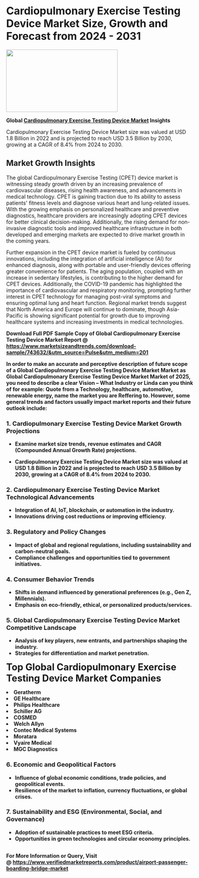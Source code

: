 <H1>Cardiopulmonary Exercise Testing Device Market Size, Growth and Forecast from 2024 - 2031</H1><img class="aligncenter size-medium wp-image-584254" src="https://thirdeyenews.in/wp-content/uploads/2024/09/Global-Market-Research-300x168.jpeg" alt="" width="300" height="168" /><p><strong>Global&nbsp;<a href="https://www.marketsizeandtrends.com/download-sample/743632/&amp;utm_source=Pulse&amp;utm_medium=201">Cardiopulmonary Exercise Testing Device Market</a> Insights</strong></p><p>Cardiopulmonary Exercise Testing Device Market size was valued at USD 1.8 Billion in 2022 and is projected to reach USD 3.5 Billion by 2030, growing at a CAGR of 8.4% from 2024 to 2030.</p><p><h2>Market Growth Insights</h2> <p>The global Cardiopulmonary Exercise Testing (CPET) device market is witnessing steady growth driven by an increasing prevalence of cardiovascular diseases, rising health awareness, and advancements in medical technology. CPET is gaining traction due to its ability to assess patients' fitness levels and diagnose various heart and lung-related issues. With the growing emphasis on personalized healthcare and preventive diagnostics, healthcare providers are increasingly adopting CPET devices for better clinical decision-making. Additionally, the rising demand for non-invasive diagnostic tools and improved healthcare infrastructure in both developed and emerging markets are expected to drive market growth in the coming years.</p> <p><strong></strong></p> <p>Further expansion in the CPET device market is fueled by continuous innovations, including the integration of artificial intelligence (AI) for enhanced diagnosis, along with portable and user-friendly devices offering greater convenience for patients. The aging population, coupled with an increase in sedentary lifestyles, is contributing to the higher demand for CPET devices. Additionally, the COVID-19 pandemic has highlighted the importance of cardiovascular and respiratory monitoring, prompting further interest in CPET technology for managing post-viral symptoms and ensuring optimal lung and heart function. Regional market trends suggest that North America and Europe will continue to dominate, though Asia-Pacific is showing significant potential for growth due to improving healthcare systems and increasing investments in medical technologies.</p> <p><strong></p><p><span class=""><strong>Download Full PDF Sample Copy of Global Cardiopulmonary Exercise Testing Device Market Report</strong> @ <a href="https://www.marketsizeandtrends.com/download-sample/743632/&amp;utm_source=Pulse&amp;utm_medium=201" target="_blank">https://www.marketsizeandtrends.com/download-sample/743632/&amp;utm_source=Pulse&amp;utm_medium=201</a></span></p><p>In order to make an accurate and perceptive description of future scope of a Global&nbsp;Cardiopulmonary Exercise Testing Device Market Market as Global&nbsp;Cardiopulmonary Exercise Testing Device Market Market of 2025, you need to describe a clear Vision &ndash; What Industry or Linda can you think of for example: Quote from a Technology, healthcare, automotive, renewable energy, name the market you are Reffering to. However, some general trends and factors usually impact market reports and their future outlook include:</p><h3>1.&nbsp;<strong>Cardiopulmonary Exercise Testing Device Market Growth Projections</strong></h3><ul><li>Examine market size trends, revenue estimates and CAGR (Compounded Annual Growth Rate) projections.</li><li><p>Cardiopulmonary Exercise Testing Device Market size was valued at USD 1.8 Billion in 2022 and is projected to reach USD 3.5 Billion by 2030, growing at a CAGR of 8.4% from 2024 to 2030.</p></li></ul><h3>2.&nbsp;<strong>Cardiopulmonary Exercise Testing Device Market Technological Advancements</strong></h3><ul><li>Integration of AI, IoT, blockchain, or automation in the industry.</li><li>Innovations driving cost reductions or improving efficiency.</li></ul><h3>3.&nbsp;<strong>Regulatory and Policy Changes</strong></h3><ul><li>Impact of global and regional regulations, including sustainability and carbon-neutral goals.</li><li>Compliance challenges and opportunities tied to government initiatives.</li></ul><h3>4.&nbsp;<strong>Consumer Behavior Trends</strong></h3><ul><li>Shifts in demand influenced by generational preferences (e.g., Gen Z, Millennials).</li><li>Emphasis on eco-friendly, ethical, or personalized products/services.</li></ul><h3>5.&nbsp;<strong>Global Cardiopulmonary Exercise Testing Device Market Competitive Landscape</strong></h3><ul><li>Analysis of key players, new entrants, and partnerships shaping the industry.</li><li>Strategies for differentiation and market penetration.</li></ul><p data-pm-slice="1 1 []"><span style="color: inherit; font-family: inherit; font-size: 25px;">Top Global Cardiopulmonary Exercise Testing Device Market Companies</span></p><div class="" data-test-id=""><p><li>Geratherm</li><li> GE Healthcare</li><li> Philips Healthcare</li><li> Schiller AG</li><li> COSMED</li><li> Welch Allyn</li><li> Contec Medical Systems</li><li> Moratara</li><li> Vyaire Medical</li><li> MGC Diagnostics</li></p></div><h3>6.&nbsp;<strong>Economic and Geopolitical Factors</strong></h3><ul><li>Influence of global economic conditions, trade policies, and geopolitical events.</li><li>Resilience of the market to inflation, currency fluctuations, or global crises.</li></ul><h3>7.&nbsp;<strong>Sustainability and ESG (Environmental, Social, and Governance)</strong></h3><ul><li>Adoption of sustainable practices to meet ESG criteria.</li><li>Opportunities in green technologies and circular economy principles.</li></ul><h2><strong style="font-size: 14px;">For More Information or Query, Visit @&nbsp;</strong><a style="background-color: #ffffff; font-size: 14px;" href="https://www.marketsizeandtrends.com/report/cardiopulmonary-exercise-testing-device-market/" target="_blank">https://www.verifiedmarketreports.com/product/airport-passenger-boarding-bridge-market</a></h2>

